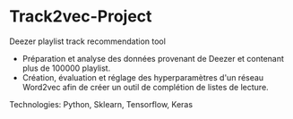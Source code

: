 # Track2vec-Project
Deezer playlist track recommendation tool 

- Préparation et analyse des données provenant de Deezer et contenant plus de 100000 playlist.
- Création, évaluation et réglage des hyperparamètres d'un réseau Word2vec afin de
créer un outil de complétion de listes de lecture. <br>

Technologies: Python, Sklearn, Tensorflow, Keras

